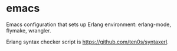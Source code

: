 emacs
=====

Emacs configuration that sets up Erlang environment: erlang-mode, flymake, wrangler.

Erlang syntax checker script is https://github.com/ten0s/syntaxerl.

